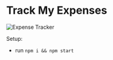 # Track My Expenses

![Expense Tracker](https://i.ibb.co/VJjj3Kp/Screenshot-2020-12-18-205600.png)


Setup:
- run ```npm i && npm start```
